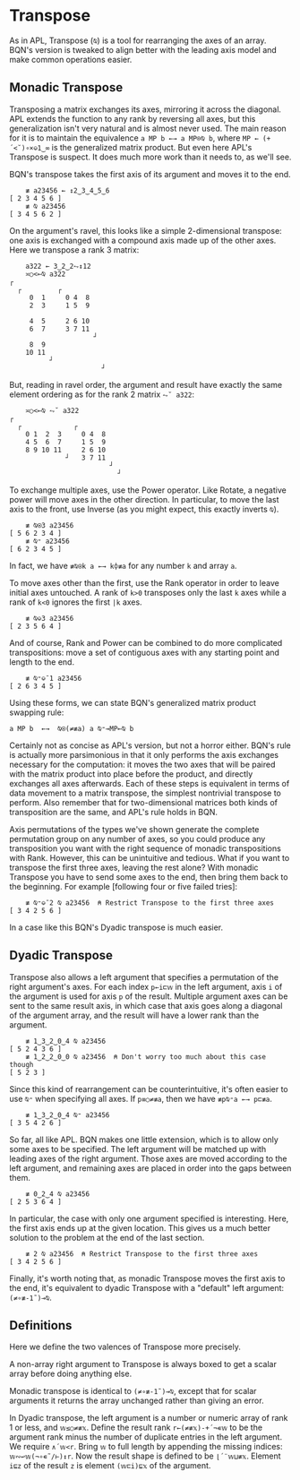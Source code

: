# Transpose

As in APL, Transpose (`⍉`) is a tool for rearranging the axes of an array. BQN's version is tweaked to align better with the leading axis model and make common operations easier.

## Monadic Transpose

Transposing a matrix exchanges its axes, mirroring it across the diagonal. APL extends the function to any rank by reversing all axes, but this generalization isn't very natural and is almost never used. The main reason for it is to maintain the equivalence `a MP b ←→ a MP⌾⍉ b`, where `MP ← (+´<˘)∘×⎉1‿∞` is the generalized matrix product. But even here APL's Transpose is suspect. It does much more work than it needs to, as we'll see.

BQN's transpose takes the first axis of its argument and moves it to the end.

        ≢ a23456 ← ↕2‿3‿4‿5‿6
    [ 2 3 4 5 6 ]
        ≢ ⍉ a23456
    [ 3 4 5 6 2 ]

On the argument's ravel, this looks like a simple 2-dimensional transpose: one axis is exchanged with a compound axis made up of the other axes. Here we transpose a rank 3 matrix:

        a322 ← 3‿2‿2⥊↕12
        ≍○<⟜⍉ a322
    ┌
      ┌         ┌
         0  1     0 4  8
         2  3     1 5  9

         4  5     2 6 10
         6  7     3 7 11
                         ┘
         8  9
        10 11
              ┘
                           ┘

But, reading in ravel order, the argument and result have exactly the same element ordering as for the rank 2 matrix `⥊˘ a322`:

        ≍○<⟜⍉ ⥊˘ a322
    ┌
      ┌             ┌
        0 1  2  3     0 4  8
        4 5  6  7     1 5  9
        8 9 10 11     2 6 10
                  ┘   3 7 11
                             ┘
                               ┘

To exchange multiple axes, use the Power operator. Like Rotate, a negative power will move axes in the other direction. In particular, to move the last axis to the front, use Inverse (as you might expect, this exactly inverts `⍉`).

        ≢ ⍉⍟3 a23456
    [ 5 6 2 3 4 ]
        ≢ ⍉⁼ a23456
    [ 6 2 3 4 5 ]

In fact, we have `≢⍉⍟k a ←→ k⌽≢a` for any number `k` and array `a`.

To move axes other than the first, use the Rank operator in order to leave initial axes untouched. A rank of `k>0` transposes only the last `k` axes while a rank of `k<0` ignores the first `|k` axes.

        ≢ ⍉⎉3 a23456
    [ 2 3 5 6 4 ]

And of course, Rank and Power can be combined to do more complicated transpositions: move a set of contiguous axes with any starting point and length to the end.

        ≢ ⍉⁼⎉¯1 a23456
    [ 2 6 3 4 5 ]

Using these forms, we can state BQN's generalized matrix product swapping rule:

    a MP b  ←→  ⍉⍟(≠≢a) a ⍉⁼⊸MP⟜⍉ b

Certainly not as concise as APL's version, but not a horror either. BQN's rule is actually more parsimonious in that it only performs the axis exchanges necessary for the computation: it moves the two axes that will be paired with the matrix product into place before the product, and directly exchanges all axes afterwards. Each of these steps is equivalent in terms of data movement to a matrix transpose, the simplest nontrivial transpose to perform. Also remember that for two-dimensional matrices both kinds of transposition are the same, and APL's rule holds in BQN.

Axis permutations of the types we've shown generate the complete permutation group on any number of axes, so you could produce any transposition you want with the right sequence of monadic transpositions with Rank. However, this can be unintuitive and tedious. What if you want to transpose the first three axes, leaving the rest alone? With monadic Transpose you have to send some axes to the end, then bring them back to the beginning. For example [following four or five failed tries]:

        ≢ ⍉⁼⎉¯2 ⍉ a23456  ⍝ Restrict Transpose to the first three axes
    [ 3 4 2 5 6 ]

In a case like this BQN's Dyadic transpose is much easier.

## Dyadic Transpose

Transpose also allows a left argument that specifies a permutation of the right argument's axes. For each index `p←i⊏𝕨` in the left argument, axis `i` of the argument is used for axis `p` of the result. Multiple argument axes can be sent to the same result axis, in which case that axis goes along a diagonal of the argument array, and the result will have a lower rank than the argument.

        ≢ 1‿3‿2‿0‿4 ⍉ a23456
    [ 5 2 4 3 6 ]
        ≢ 1‿2‿2‿0‿0 ⍉ a23456  ⍝ Don't worry too much about this case though
    [ 5 2 3 ]

Since this kind of rearrangement can be counterintuitive, it's often easier to use `⍉⁼` when specifying all axes. If `p≡○≠≢a`, then we have `≢p⍉⁼a ←→ p⊏≢a`.

        ≢ 1‿3‿2‿0‿4 ⍉⁼ a23456
    [ 3 5 4 2 6 ]

So far, all like APL. BQN makes one little extension, which is to allow only some axes to be specified. The left argument will be matched up with leading axes of the right argument. Those axes are moved according to the left argument, and remaining axes are placed in order into the gaps between them.

        ≢ 0‿2‿4 ⍉ a23456
    [ 2 5 3 6 4 ]

In particular, the case with only one argument specified is interesting. Here, the first axis ends up at the given location. This gives us a much better solution to the problem at the end of the last section.

        ≢ 2 ⍉ a23456  ⍝ Restrict Transpose to the first three axes
    [ 3 4 2 5 6 ]

Finally, it's worth noting that, as monadic Transpose moves the first axis to the end, it's equivalent to dyadic Transpose with a "default" left argument: `(≠∘≢-1˜)⊸⍉`.

## Definitions

Here we define the two valences of Transpose more precisely.

A non-array right argument to Transpose is always boxed to get a scalar array before doing anything else.

Monadic transpose is identical to `(≠∘≢-1˜)⊸⍉`, except that for scalar arguments it returns the array unchanged rather than giving an error.

In Dyadic transpose, the left argument is a number or numeric array of rank 1 or less, and `𝕨≤○≠≢𝕩`. Define the result rank `r←(≠≢𝕩)-+´¬∊𝕨` to be the argument rank minus the number of duplicate entries in the left argument. We require `∧´𝕨<r`. Bring `𝕨` to full length by appending the missing indices: `𝕨∾↩𝕨(¬∘∊˜/⊢)↕r`. Now the result shape is defined to be `⌊´¨𝕨⊔≢𝕩`. Element `i⊑z` of the result `z` is element `(𝕨⊏i)⊑𝕩` of the argument.
